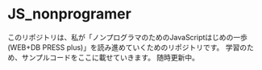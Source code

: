 JS_nonprogramer
===============
このリポジトリは、私が「ノンプログラマのためのJavaScriptはじめの一歩 (WEB+DB PRESS plus)」を読み進めていくためのリポジトリです。
学習のため、サンプルコードをここに載せていきます。
随時更新中。

